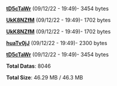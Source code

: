 [**tD5cTaWr**](/data/tD5cTaWr.txt) (09/12/22 - 19:49)- 3454 bytes

[**UkK8NZfM**](/data/UkK8NZfM.txt) (09/12/22 - 19:49)- 1702 bytes

[**UkK8NZfM**](/data/UkK8NZfM.txt) (09/12/22 - 19:49)- 1702 bytes

[**huaTv0jJ**](/data/huaTv0jJ.txt) (09/12/22 - 19:49)- 2300 bytes

[**tD5cTaWr**](/data/tD5cTaWr.txt) (09/12/22 - 19:49)- 3454 bytes

**Total Datas**: 8046

**Total Size**: 46.29 MB / 46.3 MB